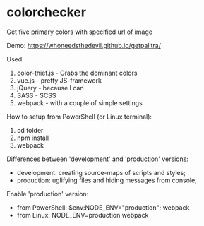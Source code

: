 # colorchecker
Get five primary colors with specified url of image

Demo: https://whoneedsthedevil.github.io/getpalitra/

Used:
1. color-thief.js - Grabs the dominant colors
2. vue.js - pretty JS-framework
3. jQuery - because I can
4. SASS - SCSS
5. webpack - with a couple of simple settings

How to setup from PowerShell (or Linux terminal):
1. cd folder
2. npm install
3. webpack

Differences between 'development' and 'production' versions:
* development: creating source-maps of scripts and styles;
* production: uglifying files and hiding messages from console;

Enable 'production' version:
* from PowerShell: $env:NODE_ENV="production"; webpack
* from Linux: NODE_ENV=production webpack


